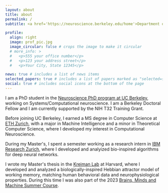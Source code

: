 ```yaml
---
layout: about
title: about
permalink: /
subtitle: <a href='https://neuroscience.berkeley.edu/home'>Department of Neuroscience, UC Berkeley</a>. Phd Student

profile:
  align: right
  image: prof_pic.jpg
  image_circular: false # crops the image to make it circular
  # more_info: >
  #   <p>555 your office number</p>
  #   <p>123 your address street</p>
  #   <p>Your City, State 12345</p>

news: true # includes a list of news items
selected_papers: true # includes a list of papers marked as "selected={true}"
social: true # includes social icons at the bottom of the page
---
```


I am a PhD student in the [Neuroscience PhD program at UC Berkeley](https://neuroscience.berkeley.edu/home), working on Systems/Computational neuroscience. I am a Berkeley Doctoral Fellow and I am currently supported by the NIH T32 Training Grant.

Before joining UC Berkeley, I earned a MS degree in Computer Science at [ETH Zurich](https://ethz.ch/en.html), with a major in Machine Intelligence and a minor in Theoretical Computer Science, where I developed my interest in Computational Neuroscience.

During my Master's, I spent a semester working as a research intern in [IBM Research Zurich](https://research.ibm.com/labs/zurich), where I developed and analyized bio-inspired algorithms for deep neural networks.

I wrote my Master's thesis in the [Kreiman Lab](https://klab.tch.harvard.edu) at Harvard, where I developed and analyzed a biologically-inspired Hebbian attractor model of working memory, matching human behavioral data and neurophysiological properties. During this time I was also part of the 2023 [Brains, Minds and Machine Summer Course](https://cbmm.mit.edu/summer-school/2023).
